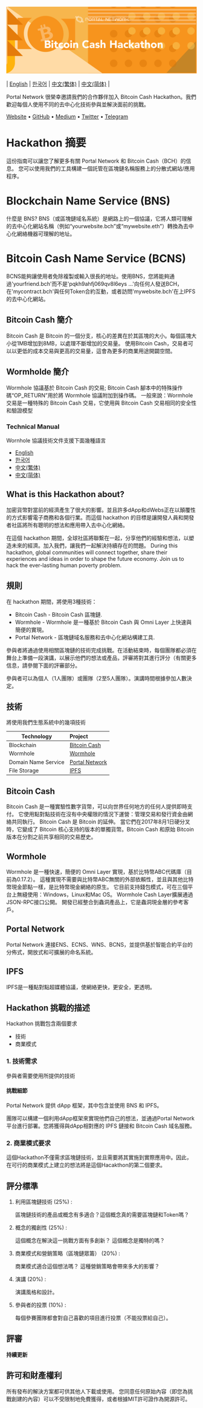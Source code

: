 ![Bitcoin Cash](./assets/bch.png)

| [English](./README.md) | [한국어](./README_KR.md) | [中文(繁体)](./README_ZH.md) | [中文(简体)](./README_CN.md) |

Portal Network 很榮幸邀請我們的合作夥伴加入 Bitcoin Cash Hackathon。我們歡迎每個人使用不同的去中心化技術參與並解決面前的挑戰。

[Website](https://www.portal.network) • [GitHub](https://github.com/PortalNetwork) • [Medium](https://medium.com/portalnetworkofficial) • [Twitter](https://twitter.com/itisportal) • [Telegram](https://t.me/portalnetworkofficial)

# Hackathon 摘要

這份指南可以讓您了解更多有關 Portal Network 和 Bitcoin Cash（BCH）的信息。
您可以使用我們的工具構建一個託管在區塊鏈名稱服務上的分散式網站/應用程序。

# Blockchain Name Service (BNS)

什麼是 BNS?
BNS（或區塊鏈域名系統）是網路上的一個協議，它將人類可理解的去中心化網站名稱（例如“yourwebsite.bch”或“mywebsite.eth”）轉換為去中心化網絡機器可理解的地址。

# Bitcoin Cash Name Service (BCNS)

BCNS能夠讓使用者免除複製或輸入很長的地址。使用BNS，您將能夠通過'yourfriend.bch'而不是'pqkh9ahfj069qv8l6eys ...'向任何人發送BCH，在'mycontract.bch'與任何Token合約互動，或者訪問'mywebsite.bch'在上IPFS的去中心化網站。

## Bitcoin Cash 簡介
Bitcoin Cash 是 Bitcoin 的一個分支，核心的差異在於其區塊的大小。每個區塊大小從1MB增加到8MB，以處理不斷增加的交易量。
使用Bitcoin Cash，交易者可以以更低的成本交易與更高的交易量，這會為更多的商業用途開闢空間。

## Wormholde 簡介
Wormhole 協議基於 Bitcoin Cash 的交易; Bitcoin Cash 腳本中的特殊操作碼“OP_RETURN”用於將 Wormhole 協議附加到操作碼。
一般來說：Wormhole 交易是一種特殊的 Bitcoin Cash 交易，它使用與 Bitcoin Cash 交易相同的安全性和驗證模型

### Technical Manual
Wornhole 協議技術文件支援下面幾種語言
- [English](./WORMHOLE.md) 
- [한국어](./WORMHOLE_KR.md)
- [中文(繁体)](./WORMHOLE_ZH.md) 
- [中文(简体)](./WORMHOLE_CN.md)

## What is this Hackathon about?
加密貨幣對當前的經濟產生了很大的影響。並且許多dApp和dWebs正在以顛覆性的方式影響電子商務和各個行業。而這個 hackathon 的目標是讓開發人員和開發者社區將所有聰明的想法和應用帶入去中心化網絡。

在這個 hackathon 期間，全球社區將聯繫在一起，分享他們的經驗和想法，以塑造未來的經濟。加入我們，讓我們一起解決持續存在的問題。
During this hackathon, global communities will connect together, share their experiences and ideas in order to shape the future economy. Join us to hack the ever-lasting human poverty problem.

## 規則
在 hackathon 期間，將使用3種技術：

- Bitcoin Cash - Bitcoin Cash 區塊鏈.
- Wormhole - Wormhole 是一種基於 Bitcoin Cash 與 Omni Layer 上快速與簡便的實現。
- Portal Network - 區塊鏈域名服務和去中心化網站構建工具.


參與者將通過使用相關區塊鏈的技術完成挑戰。在活動結束時，每個團隊都必須在舞台上準備一段演講，以展示他們的想法或產品，評審將對其進行評分（有關更多信息，請參閱下面的評審部分。

參與者可以為個人（1人團隊）或團隊（2至5人團隊）。演講時間根據參加人數決定。

## 技術

將使用我們生態系統中的幾項技術

Technology               | Project
-------------------------|:-------------------------------------
Blockchain               | [Bitcoin Cash](https://www.bitcoincash.org/)
Wormhole                 | [Wormhole](https://github.com/copernet/wormhole)
Domain Name Service      | [Portal Network](https://www.portal.network/)
File Storage             | [IPFS](https://ipfs.io/)

## Bitcoin Cash
Bitcoin Cash 是一種實驗性數字貨幣，可以向世界任何地方的任何人提供即時支付。 它使用點對點技術在沒有中央權限的情況下運營：管理交易和發行資金由網絡共同執行。 Bitcoin Cash 是 Bitcoin 的延伸。
當它們在2017年8月1日硬分叉時，它變成了 Bitcoin 核心支持的版本的單獨貨幣。Bitcoin Cash 和原始 Bitcoin 版本在分割之前共享相同的交易歷史。

## Wormhole
Wormhole 是一種快速，簡便的 Omni Layer 實現，基於比特幣ABC代碼庫（目前為0.17.2）。 這種實現不需要與比特幣ABC無關的外部依賴性，並且與其他比特幣現金節點一樣，是比特幣現金網絡的原生。 它目前支持錢包模式，可在三個平台上無縫使用：Windows，Linux和Mac OS。 Wormhole Cash Layer擴展通過JSON-RPC接口公開。 開發已經整合到蟲洞產品上，它是蟲洞現金層的參考客戶。

## Portal Network
Portal Network 連接ENS、ECNS、WNS、BCNS，並提供基於智能合約平台的分佈式，開放式和可擴展的命名系統。

## IPFS
IPFS是一種點對點超媒體協議，使網絡更快，更安全，更透明。

## Hackathon 挑戰的描述
Hackathon 挑戰包含兩個要求
- 技術
- 商業模式

### 1. 技術需求

參與者需要使用所提供的技術

#### 挑戰細節

Portal Network 提供 dApp 框架，其中包含並使用 BNS 和 IPFS。

團隊可以構建一個利用dApp框架來實現他們自己的想法，並通過Portal Network平台進行部署。您將獲得與dApp相對應的 IPFS 鏈接和 Bitcoin Cash 域名服務。

### 2. 商業模式要求
這個Hackathon不僅需求區塊鏈技術，並且需要將其實施到實際應用中。因此，在可行的商業模式上建立的想法將是這個Hacakthon的第二個要求。

## 評分標準
1. 利用區塊鏈技術 (25%) :

    區塊鏈技術的產品或概念有多適合？這個概念真的需要區塊鏈和Token嗎？

2. 概念的獨創性 (25%) : 
    
    這個概念在解決這一挑戰方面有多創新？ 這個概念是獨特的嗎？

3. 商業模式和營銷策略（區塊鏈眾籌） (20%) :
    
    商業模式適合這個想法嗎？ 這種營銷策略會帶來多大的影響？
4. 演講 (20%) :
    
    演講風格和設計。
5. 參與者的投票 (10%) :

    每個參賽團隊都會對自己喜歡的項目進行投票（不能投票給自己）。

## 評審

**持續更新**

## 許可和財產權利
所有發布的解決方案都可供其他人下載或使用。 您同意任何原始內容（即您為挑戰創建的內容）可以不受限制地免費獲得，或者根據MIT許可證作為開源許可。
